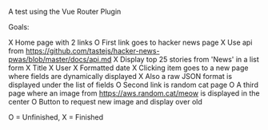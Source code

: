 A test using the Vue Router Plugin

Goals:

X Home page with 2 links
O First link goes to hacker news page
	X Use api from https://github.com/tastejs/hacker-news-pwas/blob/master/docs/api.md
	X Display top 25 stories from 'News' in a list form
	X Title
	X User
	X Formatted date
	X Clicking item goes to a new page where fields are dynamically displayed
	X Also a raw JSON format is displayed under the list of fields
O Second link is random cat page
	O A third page where an image from https://aws.random.cat/meow is displayed in the center
	O Button to request new image and display over old

O = Unfinished, X = Finished